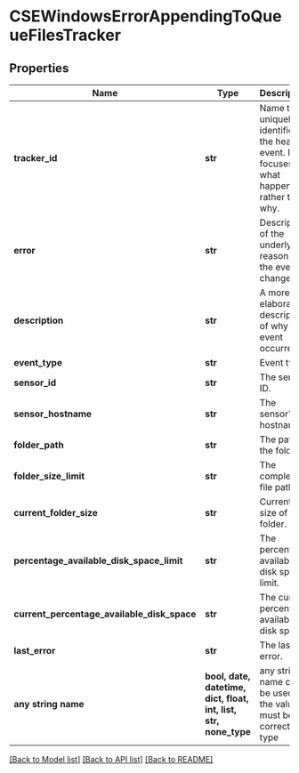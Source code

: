 # CSEWindowsErrorAppendingToQueueFilesTracker


## Properties
Name | Type | Description | Notes
------------ | ------------- | ------------- | -------------
**tracker_id** | **str** | Name that uniquely identifies the health event. It focuses on what happened rather than why. | 
**error** | **str** | Description of the underlying reason for the event change. | 
**description** | **str** | A more elaborate description of why the event occurred. | 
**event_type** | **str** | Event type. | [optional] 
**sensor_id** | **str** | The sensor ID. | [optional] 
**sensor_hostname** | **str** | The sensor&#39;s hostname. | [optional] 
**folder_path** | **str** | The path of the folder. | [optional] 
**folder_size_limit** | **str** | The complete file path. | [optional] 
**current_folder_size** | **str** | Current size of the folder. | [optional] 
**percentage_available_disk_space_limit** | **str** | The percentage available disk space limit. | [optional] 
**current_percentage_available_disk_space** | **str** | The current percentage available disk space. | [optional] 
**last_error** | **str** | The last error. | [optional] 
**any string name** | **bool, date, datetime, dict, float, int, list, str, none_type** | any string name can be used but the value must be the correct type | [optional]

[[Back to Model list]](../README.md#documentation-for-models) [[Back to API list]](../README.md#documentation-for-api-endpoints) [[Back to README]](../README.md)


